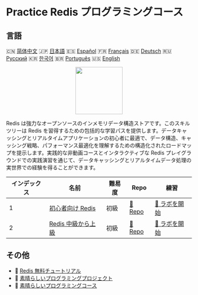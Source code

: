 # Practice Redis プログラミングコース

## 言語

🇨🇳 [简体中文](README_zh.md) 🇯🇵 [日本語](README_ja.md) 🇪🇸 [Español](README_es.md) 🇫🇷 [Français](README_fr.md) 🇩🇪 [Deutsch](README_de.md) 🇷🇺 [Русский](README_ru.md) 🇰🇷 [한국어](README_ko.md) 🇧🇷 [Português](README_pt.md) 🇺🇸 [English](README.md) 

<div align="center">
<img width="128px" src="https://file.labex.io/path/4MMYfz8sH7hJ.png">
</div>

Redis は強力なオープンソースのインメモリデータ構造ストアです。このスキルツリーは Redis を習得するための包括的な学習パスを提供します。データキャッシングとリアルタイムアプリケーションの初心者に最適で、データ構造、キャッシング戦略、パフォーマンス最適化を理解するための構造化されたロードマップを提示します。実践的な非動画コースとインタラクティブな Redis プレイグラウンドでの実践演習を通じて、データキャッシングとリアルタイムデータ処理の実世界での経験を得ることができます。

|   インデックス | 名前                                                                             | 難易度   | Repo                                                                    | 練習                                                                        |
|----------------|----------------------------------------------------------------------------------|----------|-------------------------------------------------------------------------|-----------------------------------------------------------------------------|
|              1 | [初心者向け Redis](https://labex.io/ja/courses/redis-for-beginners)              | 初級     | [🔗 Repo](https://github.com/labex-labs/redis-for-beginners)            | [🚀 ラボを開始](https://labex.io/ja/courses/redis-for-beginners)            |
|              2 | [Redis 中級から上級](https://labex.io/ja/courses/redis-intermediate-to-advanced) | 初級     | [🔗 Repo](https://github.com/labex-labs/redis-intermediate-to-advanced) | [🚀 ラボを開始](https://labex.io/ja/courses/redis-intermediate-to-advanced) |

## その他

- 🔗 [Redis 無料チュートリアル](https://github.com/labex-labs/redis-free-tutorials)
- 🔗 [素晴らしいプログラミングプロジェクト](https://github.com/labex-labs/awesome-programming-projects)
- 🔗 [素晴らしいプログラミングコース](https://github.com/labex-labs/awesome-programming-courses)

